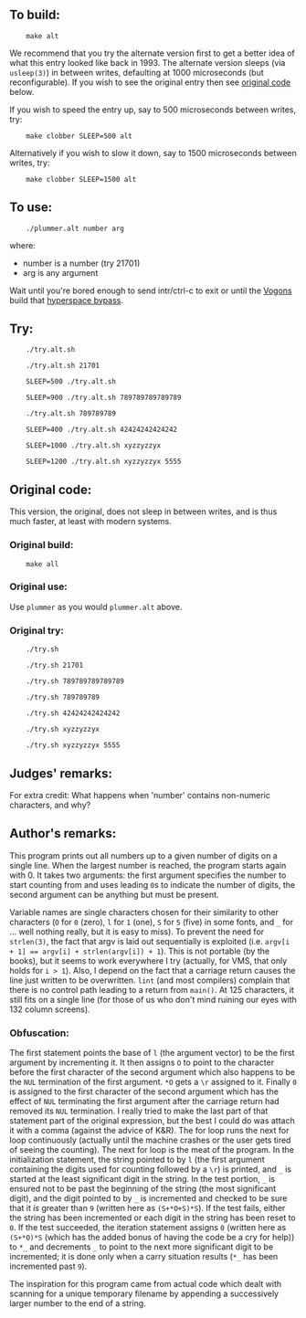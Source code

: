 ## To build:

``` <!---sh-->
    make alt
```

We recommend that you try the alternate version first to get a better idea of
what this entry looked like back in 1993. The alternate version sleeps (via
`usleep(3)`) in between writes, defaulting at 1000 microseconds (but
reconfigurable). If you wish to see the original entry then see [original
code](#original-code) below.

If you wish to speed the entry up, say to 500 microseconds between writes, try:

``` <!---sh-->
    make clobber SLEEP=500 alt
```

Alternatively if you wish to slow it down, say to 1500 microseconds between
writes, try:

``` <!---sh-->
    make clobber SLEEP=1500 alt
```


## To use:

``` <!---sh-->
    ./plummer.alt number arg
```

where:

- number is a number    (try 21701)
- arg is any argument

Wait until you're bored enough to send intr/ctrl-c to exit or until the
[Vogons](https://hitchhikers.fandom.com/wiki/Vogon) build that [hyperspace
bypass](https://hitchhikers.fandom.com/wiki/Bypass).


## Try:

``` <!---sh-->
    ./try.alt.sh

    ./try.alt.sh 21701

    SLEEP=500 ./try.alt.sh

    SLEEP=900 ./try.alt.sh 789789789789789

    ./try.alt.sh 789789789

    SLEEP=400 ./try.alt.sh 42424242424242

    SLEEP=1000 ./try.alt.sh xyzzyzzyx

    SLEEP=1200 ./try.alt.sh xyzzyzzyx 5555
```


## Original code:

This version, the original, does not sleep in between writes, and is thus much
faster, at least with modern systems.


### Original build:

``` <!---sh-->
    make all
```


### Original use:

Use `plummer` as you would `plummer.alt` above.


### Original try:

``` <!---sh-->
    ./try.sh

    ./try.sh 21701

    ./try.sh 789789789789789

    ./try.sh 789789789

    ./try.sh 42424242424242

    ./try.sh xyzzyzzyx

    ./try.sh xyzzyzzyx 5555
```


## Judges' remarks:

For extra credit: What happens when 'number' contains non-numeric
characters, and why?


## Author's remarks:

This program prints out all numbers up to a given number of digits
on a single line.  When the largest number is reached, the program
starts again with 0.  It takes two arguments: the first argument
specifies the number to start counting from and uses leading `0`s to
indicate the number of digits, the second argument can be anything
but must be present.

Variable names are single characters chosen for their similarity to other
characters (`O` for `0` (zero), `l` for `1` (one), `S` for `5` (five) in some
fonts, and `_` for ...  well nothing really, but it is easy to miss).  To
prevent the need for `strlen(3)`, the fact that argv is laid out sequentially is
exploited (i.e.  `argv[i + 1] == argv[i] + strlen(argv[i]) + 1`).  This is not
portable (by the books), but it seems to work everywhere I try (actually, for
VMS, that only holds for `i > 1`).  Also, I depend on the fact that a carriage
return causes the line just written to be overwritten. `lint` (and most
compilers) complain that there is no control path leading to a return from
`main()`.  At 125 characters, it still fits on a single line (for those of us
who don't mind ruining our eyes with 132 column screens).

### Obfuscation:

The first statement points the base of `l` (the argument vector) to
be the first argument by incrementing it.  It then assigns `O` to
point to the character before the first character of the second
argument which also happens to be the `NUL` termination of the first
argument.  `*O` gets a `\r` assigned to it.  Finally `0` is assigned to
the first character of the second argument which has the effect of
`NUL` terminating the first argument after the carriage return had
removed its `NUL` termination.  I really tried to make the last part
of that statement part of the original expression, but the best I
could do was attach it with a comma (against the advice of K&R).
The for loop runs the next for loop continuously (actually until
the machine crashes or the user gets tired of seeing the
counting). The next for loop is the meat of the program.  In the
initialization statement, the string pointed to by `l` (the first
argument containing the digits used for counting followed by a `\r`)
is printed, and `_` is started at the least significant digit in the
string.  In the test portion, `_` is ensured not to be past the
beginning of the string (the most significant digit), and the digit
pointed to by `_` is incremented and checked to be sure that it _is_
greater than `9` (written here as `(S+*O+S)*S`).  If the test fails,
either the string has been incremented or each digit in the string
has been reset to `0`.  If the test succeeded, the iteration
statement assigns `0` (written here as `(S+*O)*S` (which has the
added bonus of having the code be a cry for help)) to `*_` and
decrements `_` to point to the next more significant digit to be
incremented; it is done only when a carry situation results (`*_` has
been incremented past `9`).

The inspiration for this program came from actual code which dealt
with scanning for a unique temporary filename by appending a
successively larger number to the end of a string.


<!--

    Copyright © 1984-2024 by Landon Curt Noll. All Rights Reserved.

    You are free to share and adapt this file under the terms of this license:

        Creative Commons Attribution-ShareAlike 4.0 International (CC BY-SA 4.0)

    For more information, see:

        https://creativecommons.org/licenses/by-sa/4.0/

-->

